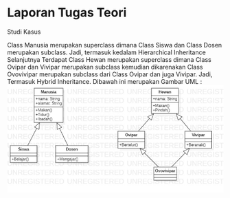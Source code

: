 <h1> Laporan Tugas Teori </h1>

Studi Kasus

Class Manusia merupakan superclass dimana Class Siswa dan Class Dosen merupakan subclass. Jadi, termasuk kedalam Hierarchical Inheritance
Selanjutnya Terdapat Class Hewan merupakan superclass dimana Class Ovipar dan Vivipar merupakan subclass kemudian dikarenakan Class
Ovovivipar merupakan subclass dari Class Ovipar dan juga Vivipar. Jadi, Termasuk Hybrid Inheritance.
Dibawah ini merupakan Gambar UML :
<img src ="./tugasteori.jpg"/>
